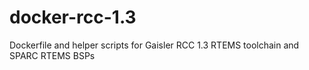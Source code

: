 # docker-rcc-1.3
Dockerfile and helper scripts for Gaisler RCC 1.3 RTEMS toolchain and SPARC RTEMS BSPs

